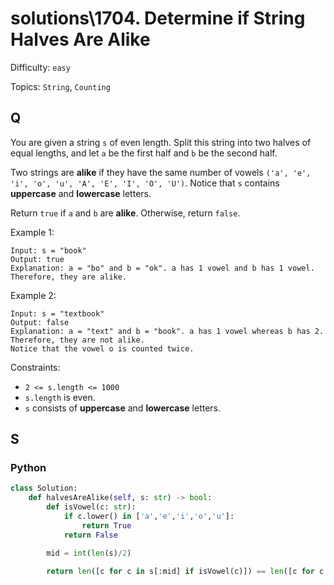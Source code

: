 # solutions\1704. Determine if String Halves Are Alike

Difficulty: `easy`

Topics: `String`, `Counting`

## Q

You are given a string `s` of even length. Split this string into two halves of equal lengths, and let `a` be the first half and `b` be the second half.

Two strings are **alike** if they have the same number of vowels `('a', 'e', 'i', 'o', 'u', 'A', 'E', 'I', 'O', 'U')`. Notice that `s` contains **uppercase** and **lowercase** letters.

Return `true` if `a` and `b` are **alike**. Otherwise, return `false`.

Example 1:

```
Input: s = "book"
Output: true
Explanation: a = "bo" and b = "ok". a has 1 vowel and b has 1 vowel. Therefore, they are alike.
```

Example 2:

```
Input: s = "textbook"
Output: false
Explanation: a = "text" and b = "book". a has 1 vowel whereas b has 2. Therefore, they are not alike.
Notice that the vowel o is counted twice.
```

Constraints:

- `2 <= s.length <= 1000`
- `s.length` is even.
- `s` consists of **uppercase** and **lowercase** letters.

## S

### Python

```python
class Solution:
    def halvesAreAlike(self, s: str) -> bool:
        def isVowel(c: str):
            if c.lower() in ['a','e','i','o','u']:
                return True
            return False

        mid = int(len(s)/2)

        return len([c for c in s[:mid] if isVowel(c)]) == len([c for c in s[mid:] if isVowel(c)])
```
